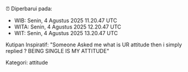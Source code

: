 ⏰ Diperbarui pada:
- WIB: Senin, 4 Agustus 2025 11.20.47 UTC
- WITA: Senin, 4 Agustus 2025 12.20.47 UTC
- WIT: Senin, 4 Agustus 2025 13.20.47 UTC

Kutipan Inspiratif:
"Someone Asked me what is UR attitude then i simply replied ? BEING SINGLE IS MY ATTITUDE"


Kategori: attitude

